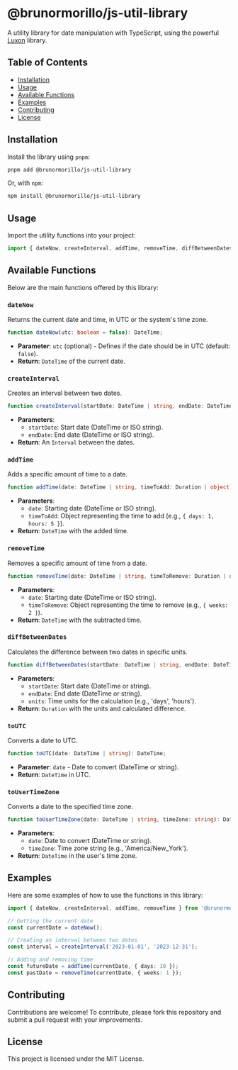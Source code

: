 
# @brunormorillo/js-util-library

A utility library for date manipulation with TypeScript, using the powerful [Luxon](https://moment.github.io/luxon/) library.

## Table of Contents
- [Installation](#installation)
- [Usage](#usage)
- [Available Functions](#available-functions)
- [Examples](#examples)
- [Contributing](#contributing)
- [License](#license)

## Installation

Install the library using `pnpm`:

```bash
pnpm add @brunormorillo/js-util-library
```

Or, with `npm`:

```bash
npm install @brunormorillo/js-util-library
```

## Usage

Import the utility functions into your project:

```typescript
import { dateNow, createInterval, addTime, removeTime, diffBetweenDates, toUTC, toUserTimeZone } from '@brunormorillo/js-util-library';
```

## Available Functions

Below are the main functions offered by this library:

### `dateNow`

Returns the current date and time, in UTC or the system's time zone.

```typescript
function dateNow(utc: boolean = false): DateTime;
```

- **Parameter**: `utc` (optional) - Defines if the date should be in UTC (default: `false`).
- **Return**: `DateTime` of the current date.

### `createInterval`

Creates an interval between two dates.

```typescript
function createInterval(startDate: DateTime | string, endDate: DateTime | string): Interval;
```

- **Parameters**:
  - `startDate`: Start date (DateTime or ISO string).
  - `endDate`: End date (DateTime or ISO string).
- **Return**: An `Interval` between the dates.

### `addTime`

Adds a specific amount of time to a date.

```typescript
function addTime(date: DateTime | string, timeToAdd: Duration | object): DateTime;
```

- **Parameters**:
  - `date`: Starting date (DateTime or ISO string).
  - `timeToAdd`: Object representing the time to add (e.g., `{ days: 1, hours: 5 }`).
- **Return**: `DateTime` with the added time.

### `removeTime`

Removes a specific amount of time from a date.

```typescript
function removeTime(date: DateTime | string, timeToRemove: Duration | object): DateTime;
```

- **Parameters**:
  - `date`: Starting date (DateTime or ISO string).
  - `timeToRemove`: Object representing the time to remove (e.g., `{ weeks: 2 }`).
- **Return**: `DateTime` with the subtracted time.

### `diffBetweenDates`

Calculates the difference between two dates in specific units.

```typescript
function diffBetweenDates(startDate: DateTime | string, endDate: DateTime | string, units: (keyof DurationLikeObject)[]): Duration;
```

- **Parameters**:
  - `startDate`: Start date (DateTime or string).
  - `endDate`: End date (DateTime or string).
  - `units`: Time units for the calculation (e.g., 'days', 'hours').
- **Return**: `Duration` with the units and calculated difference.

### `toUTC`

Converts a date to UTC.

```typescript
function toUTC(date: DateTime | string): DateTime;
```

- **Parameter**: `date` - Date to convert (DateTime or string).
- **Return**: `DateTime` in UTC.

### `toUserTimeZone`

Converts a date to the specified time zone.

```typescript
function toUserTimeZone(date: DateTime | string, timeZone: string): DateTime;
```

- **Parameters**:
  - `date`: Date to convert (DateTime or string).
  - `timeZone`: Time zone string (e.g., 'America/New_York').
- **Return**: `DateTime` in the user's time zone.

## Examples

Here are some examples of how to use the functions in this library:

```typescript
import { dateNow, createInterval, addTime, removeTime } from '@brunormorillo/js-util-library';

// Getting the current date
const currentDate = dateNow();

// Creating an interval between two dates
const interval = createInterval('2023-01-01', '2023-12-31');

// Adding and removing time
const futureDate = addTime(currentDate, { days: 10 });
const pastDate = removeTime(currentDate, { weeks: 1 });
```

## Contributing

Contributions are welcome! To contribute, please fork this repository and submit a pull request with your improvements.

## License

This project is licensed under the MIT License.
